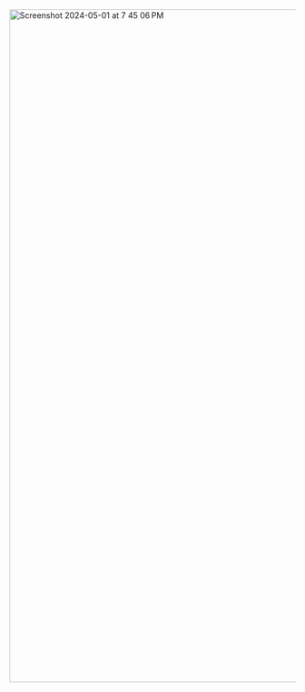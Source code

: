 <img width="1184" alt="Screenshot 2024-05-01 at 7 45 06 PM" src="https://github.com/codezaro/expense-tracker/assets/134765912/ae6af558-a72f-428d-ac7b-6c4164213a1f">
